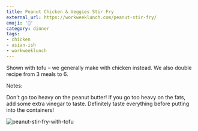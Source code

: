 ```yaml
---
title: Peanut Chicken & Veggies Stir Fry
external_url: https://workweeklunch.com/peanut-stir-fry/
emoji: '🥘'
category: dinner
tags:
- chicken
- asian-ish
- workweeklunch
---
```


Shown with tofu – we generally make with chicken instead. We also double recipe from 3 meals to 6.

Notes:

Don't go too heavy on the peanut butter! If you go too heavy on the fats, add some extra vinegar to taste. Definitely taste everything before putting into the containers!

![peanut-stir-fry-with-tofu](https://workweeklunch.com/wp-content/uploads/2018/08/Screen-Shot-2018-08-21-at-1.08.13-PM.png)

<div style="display:none" markdown="1">

### INSTRUCTIONS

1. Preheat the oven to 400 F (200 C) and prepare a baking sheet with cooking spray. Then drain the tofu by placing the whole block of tofu on a plate, putting a paper towel on top, then something heavy on top to weigh it down.
2. Cook the quinoa according to the package. When it’s done, put it directly in the meal prep containers.
3. Prepare the sauce by combining all of the sauce ingredients well. Adjust ingredients to taste and set aside.
4. Heat a skillet on medium heat and add the oil. Then add garlic, pepper, broccoli, salt, and pepper. Let it cook for five mins, stirring occasionally. Add a dash of soy sauce (1 tbsp) and cover the pan. Let it cook for five more minutes. Then remove the veggies from the pan and put them in your meal prep containers.
5. Chop the tofu into cubes and toss in the peanut sauce. Add more oil to the same skillet you used for the veggies (still on medium heat). Then add the tofu to the skillet and save the rest of the sauce. (Make sure to use a slotted spoon because you don’t want extra sauce getting in the skillet, or else your tofu might come out soggy/watery).
6. Cook the tofu for a few mins on each side. Use a spatula to flip them. It’s ok if some of the tofu sticks to the pan.
7. After the tofu starts to look crispy, transfer to the baking sheet and bake for 10 mins.
8. Add the tofu to your meal prep containers and drizzle the remaining peanut sauce on top.

### INGREDIENTS

- 14 oz package of firm tofu drained and cut into cubes
- 1 red bell pepper sliced into strips
- 1 large head broccoli chopped
- ¾ cup quinoa (¼ cup = 1 serving)
- 1 tablespoon olive oil sub of your choice
- salt and pepper to taste
- 1 tablespoon soy sauce
- 1 clove garlic minced
- cooking spray
- ¾ cup peanuts chopped, optional for garnish
- **Peanut sauce ingredients**:
- ¼ cup nut butter
- ¼ cup soy sauce
- 1 tablespoon rice vinegar
- 1 teaspoon sesame oil
- 2 teaspoon agave, maple syrup or honey add more if needed
- 2 teaspoon sriracha optional, add more if needed
- 1 clove garlic minced, or a dash of garlic powder
  
</div>
